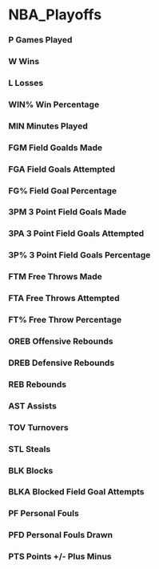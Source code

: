 # NBA_Playoffs

### P Games Played 
### W Wins 
### L Losses 
### WIN% Win Percentage 
### MIN Minutes Played 
### FGM Field Goalds Made 
### FGA Field Goals Attempted 
### FG% Field Goal Percentage 
### 3PM 3 Point Field Goals Made 
### 3PA 3 Point Field Goals Attempted 
### 3P% 3 Point Field Goals Percentage 
### FTM Free Throws Made 
### FTA Free Throws Attempted 
### FT% Free Throw Percentage 
### OREB Offensive Rebounds 
### DREB Defensive Rebounds 
### REB Rebounds 
### AST Assists 
### TOV Turnovers 
### STL Steals 
### BLK Blocks 
### BLKA Blocked Field Goal Attempts 
### PF Personal Fouls 
### PFD Personal Fouls Drawn 
### PTS Points +/- Plus Minus
